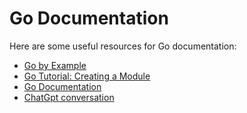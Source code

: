 # Go Documentation

Here are some useful resources for Go documentation:

- [Go by Example](https://gobyexample.com/for)
- [Go Tutorial: Creating a Module](https://go.dev/doc/tutorial/create-module)
- [Go Documentation](https://pkg.go.dev/)
- [ChatGpt conversation](https://chat.openai.com/c/4a7fd464-2306-420a-b9f8-a1984b9c6f40)
